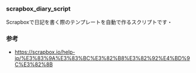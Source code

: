 ### scrapbox_diary_script

Scrapboxで日記を書く際のテンプレートを自動で作るスクリプトです・

### 参考

- https://scrapbox.io/help-jp/%E3%83%9A%E3%83%BC%E3%82%B8%E3%82%92%E4%BD%9C%E3%82%8B
